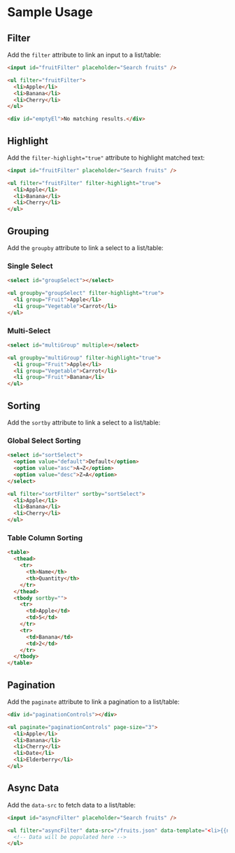 # Sample Usage

## Filter

Add the `filter` attribute to link an input to a list/table:

```html
<input id="fruitFilter" placeholder="Search fruits" />

<ul filter="fruitFilter">
  <li>Apple</li>
  <li>Banana</li>
  <li>Cherry</li>
</ul>

<div id="emptyEl">No matching results.</div>
```

## Highlight

Add the `filter-highlight="true"` attribute to highlight matched text:

```html
<input id="fruitFilter" placeholder="Search fruits" />

<ul filter="fruitFilter" filter-highlight="true">
  <li>Apple</li>
  <li>Banana</li>
  <li>Cherry</li>
</ul>
```

## Grouping

Add the `groupby` attribute to link a select to a list/table:

### Single Select

```html
<select id="groupSelect"></select>

<ul groupby="groupSelect" filter-highlight="true">
  <li group="Fruit">Apple</li>
  <li group="Vegetable">Carrot</li>
</ul>
```

### Multi-Select

```html
<select id="multiGroup" multiple></select>

<ul groupby="multiGroup" filter-highlight="true">
  <li group="Fruit">Apple</li>
  <li group="Vegetable">Carrot</li>
  <li group="Fruit">Banana</li>
</ul>
```

## Sorting

Add the `sortby` attribute to link a select to a list/table:

### Global Select Sorting

```html
<select id="sortSelect">
  <option value="default">Default</option>
  <option value="asc">A→Z</option>
  <option value="desc">Z→A</option>
</select>

<ul filter="sortFilter" sortby="sortSelect">
  <li>Apple</li>
  <li>Banana</li>
  <li>Cherry</li>
</ul>
```

### Table Column Sorting

```html
<table>
  <thead>
    <tr>
      <th>Name</th>
      <th>Quantity</th>
    </tr>
  </thead>
  <tbody sortby="">
    <tr>
      <td>Apple</td>
      <td>5</td>
    </tr>
    <tr>
      <td>Banana</td>
      <td>2</td>
    </tr>
  </tbody>
</table>
```

## Pagination

Add the `paginate` attribute to link a pagination to a list/table:

```html
<div id="paginationControls"></div>

<ul paginate="paginationControls" page-size="3">
  <li>Apple</li>
  <li>Banana</li>
  <li>Cherry</li>
  <li>Date</li>
  <li>Elderberry</li>
</ul>
```

## Async Data

Add the `data-src` to fetch data to a list/table:

```html
<input id="asyncFilter" placeholder="Search fruits" />

<ul filter="asyncFilter" data-src="/fruits.json" data-template="<li>{{name}}</li>">
  <!-- Data will be populated here -->
</ul>
```
